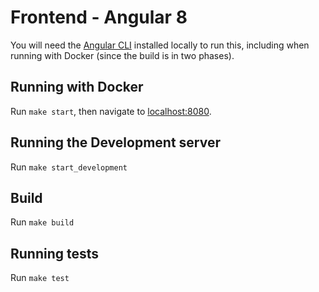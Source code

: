 # Frontend - Angular 8
You will need the [Angular CLI](https://cli.angular.io/) installed locally to run this, including when running with Docker (since the build is in two phases).

## Running with Docker
Run `make start`, then navigate to [localhost:8080](http://localhost:8080).

## Running the Development server
Run `make start_development`

## Build
Run `make build`

## Running tests
Run `make test`



